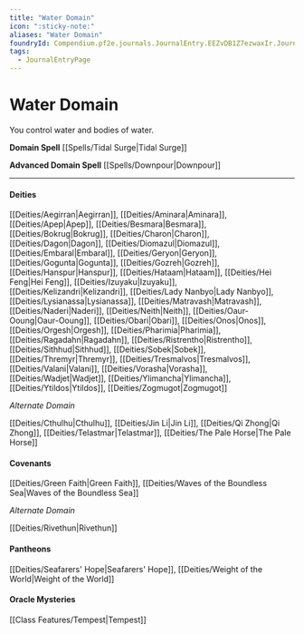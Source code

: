 ```yaml
---
title: "Water Domain"
icon: ":sticky-note:"
aliases: "Water Domain"
foundryId: Compendium.pf2e.journals.JournalEntry.EEZvDB1Z7ezwaxIr.JournalEntryPage.U8WVR6EDfmUaMCbu
tags:
  - JournalEntryPage
---
```


# Water Domain
You control water and bodies of water.

**Domain Spell** [[Spells/Tidal Surge|Tidal Surge]]

**Advanced Domain Spell** [[Spells/Downpour|Downpour]]

* * *

#### **Deities**

[[Deities/Aegirran|Aegirran]], [[Deities/Aminara|Aminara]], [[Deities/Apep|Apep]], [[Deities/Besmara|Besmara]], [[Deities/Bokrug|Bokrug]], [[Deities/Charon|Charon]], [[Deities/Dagon|Dagon]], [[Deities/Diomazul|Diomazul]], [[Deities/Embaral|Embaral]], [[Deities/Geryon|Geryon]], [[Deities/Gogunta|Gogunta]], [[Deities/Gozreh|Gozreh]], [[Deities/Hanspur|Hanspur]], [[Deities/Hataam|Hataam]], [[Deities/Hei Feng|Hei Feng]], [[Deities/Izuyaku|Izuyaku]], [[Deities/Kelizandri|Kelizandri]], [[Deities/Lady Nanbyo|Lady Nanbyo]], [[Deities/Lysianassa|Lysianassa]], [[Deities/Matravash|Matravash]], [[Deities/Naderi|Naderi]], [[Deities/Neith|Neith]], [[Deities/Oaur-Ooung|Oaur-Ooung]], [[Deities/Obari|Obari]], [[Deities/Onos|Onos]], [[Deities/Orgesh|Orgesh]], [[Deities/Pharimia|Pharimia]], [[Deities/Ragadahn|Ragadahn]], [[Deities/Ristrentho|Ristrentho]], [[Deities/Sithhud|Sithhud]], [[Deities/Sobek|Sobek]], [[Deities/Thremyr|Thremyr]], [[Deities/Tresmalvos|Tresmalvos]], [[Deities/Valani|Valani]], [[Deities/Vorasha|Vorasha]], [[Deities/Wadjet|Wadjet]], [[Deities/Ylimancha|Ylimancha]], [[Deities/Ytildos|Ytildos]], [[Deities/Zogmugot|Zogmugot]]

_Alternate Domain_

[[Deities/Cthulhu|Cthulhu]], [[Deities/Jin Li|Jin Li]], [[Deities/Qi Zhong|Qi Zhong]], [[Deities/Telastmar|Telastmar]], [[Deities/The Pale Horse|The Pale Horse]]

#### **Covenants**

[[Deities/Green Faith|Green Faith]], [[Deities/Waves of the Boundless Sea|Waves of the Boundless Sea]]

_Alternate Domain_

[[Deities/Rivethun|Rivethun]]

#### **Pantheons**

[[Deities/Seafarers' Hope|Seafarers' Hope]], [[Deities/Weight of the World|Weight of the World]]

#### **Oracle Mysteries**

[[Class Features/Tempest|Tempest]]